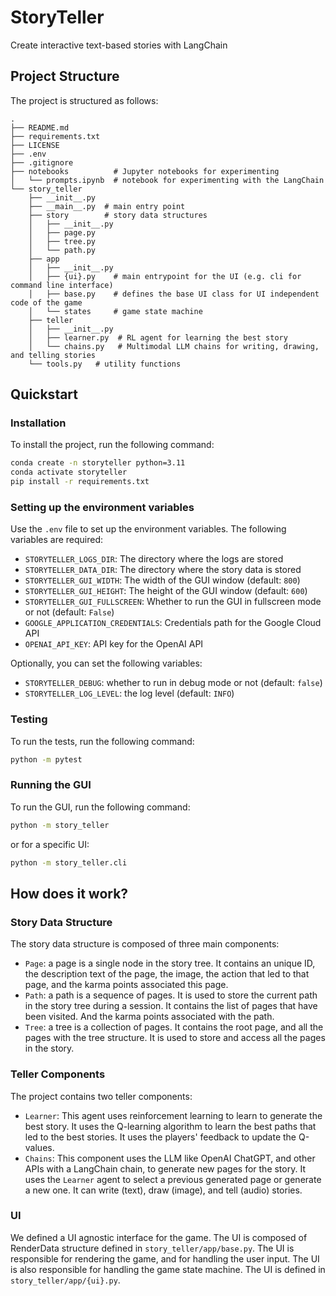 # StoryTeller
Create interactive text-based stories with LangChain


## Project Structure

The project is structured as follows:

```
.
├── README.md
├── requirements.txt
├── LICENSE
├── .env
├── .gitignore
├── notebooks          # Jupyter notebooks for experimenting
│   └── prompts.ipynb  # notebook for experimenting with the LangChain
└── story_teller
    ├── __init__.py
    ├── __main__.py  # main entry point
    ├── story        # story data structures
    │   ├── __init__.py 
    │   ├── page.py
    │   ├── tree.py
    │   └── path.py
    ├── app 
    │   ├── __init__.py
    │   ├── {ui}.py    # main entrypoint for the UI (e.g. cli for command line interface)
    │   ├── base.py    # defines the base UI class for UI independent code of the game
    │   └── states     # game state machine
    ├── teller  
    │   ├── __init__.py
    │   ├── learner.py  # RL agent for learning the best story
    │   └── chains.py   # Multimodal LLM chains for writing, drawing, and telling stories
    └── tools.py   # utility functions
```

## Quickstart

### Installation

To install the project, run the following command:

```bash
conda create -n storyteller python=3.11
conda activate storyteller
pip install -r requirements.txt
```

### Setting up the environment variables

Use the `.env` file to set up the environment variables. The following variables are required:

- `STORYTELLER_LOGS_DIR`: The directory where the logs are stored
- `STORYTELLER_DATA_DIR`: The directory where the story data is stored
- `STORYTELLER_GUI_WIDTH`: The width of the GUI window (default: `800`)
- `STORYTELLER_GUI_HEIGHT`: The height of the GUI window (default: `600`)
- `STORYTELLER_GUI_FULLSCREEN`: Whether to run the GUI in fullscreen mode or not (default: `False`)
- `GOOGLE_APPLICATION_CREDENTIALS`: Credentials path for the Google Cloud API
- `OPENAI_API_KEY`: API key for the OpenAI API

Optionally, you can set the following variables:

- `STORYTELLER_DEBUG`: whether to run in debug mode or not (default: `false`)
- `STORYTELLER_LOG_LEVEL`: the log level (default: `INFO`)


### Testing

To run the tests, run the following command:

```bash
python -m pytest
```

### Running the GUI

To run the GUI, run the following command:

```bash
python -m story_teller
```

or for a specific UI:

```bash
python -m story_teller.cli
```


## How does it work?

### Story Data Structure

The story data structure is composed of three main components:

- `Page`: a page is a single node in the story tree. It contains an unique ID, the description text of the page, the image, the action that led to that page, and the karma points associated this page.
- `Path`: a path is a sequence of pages. It is used to store the current path in the story tree during a session. It contains the list of pages that have been visited. And the karma points associated with the path.
- `Tree`: a tree is a collection of pages. It contains the root page, and all the pages with the tree structure. It is used to store and access all the pages in the story.


### Teller Components

The project contains two teller components:

- `Learner`: This agent uses reinforcement learning to learn to generate the best story. It uses the Q-learning algorithm to learn the best paths that led to the best stories. It uses the players' feedback to update the Q-values.
- `Chains`: This component uses the LLM like OpenAI ChatGPT, and other APIs with a LangChain chain, to generate new pages for the story. It uses the `Learner` agent to select a previous generated page or generate a new one. It can write (text), draw (image), and tell (audio) stories.

### UI

We defined a UI agnostic interface for the game. The UI is composed of RenderData structure defined in `story_teller/app/base.py`. The UI is responsible for rendering the game, and for handling the user input. The UI is also responsible for handling the game state machine. The UI is defined in `story_teller/app/{ui}.py`.
